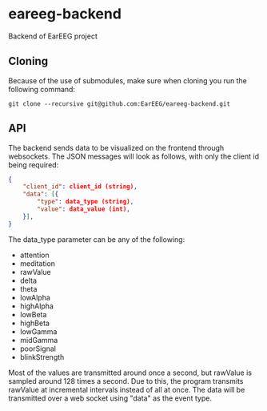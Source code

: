 # eareeg-backend
Backend of EarEEG project
## Cloning
Because of the use of submodules, make sure when cloning you run the following command:

```
git clone --recursive git@github.com:EarEEG/eareeg-backend.git
```

## API
The backend sends data to be visualized on the frontend through websockets. The JSON messages will look as follows, with only the client id being required:

```json
{
    "client_id": client_id (string),
    "data": [{
        "type": data_type (string),
        "value": data_value (int),
    }],
}
```

The data\_type parameter can be any of the following:

* attention
* meditation
* rawValue
* delta
* theta
* lowAlpha
* highAlpha
* lowBeta
* highBeta
* lowGamma
* midGamma
* poorSignal
* blinkStrength

Most of the values are transmitted around once a second, but rawValue is sampled around 128 times a second. Due to this, the program transmits rawValue at incremental intervals instead of all at once. The data will be transmitted over a web socket using "data" as the event type.
